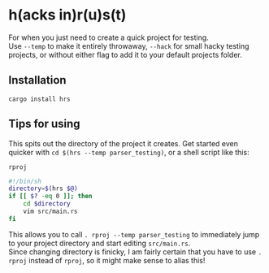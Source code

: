 # h(acks in)r(u)s(t)
For when you just need to create a quick project for testing.  
Use `--temp` to make it entirely throwaway, `--hack` for small hacky testing projects, or without either flag to add it to your default projects folder.

## Installation
`cargo install hrs`

## Tips for using
This spits out the directory of the project it creates. Get started even quicker with `cd $(hrs --temp parser_testing)`, or a shell script like this:  

`rproj`
```sh
#!/bin/sh
directory=$(hrs $@)
if [[ $? -eq 0 ]]; then
    cd $directory
    vim src/main.rs
fi
```
This allows you to call `. rproj --temp parser_testing` to immediately jump to your project directory and start editing `src/main.rs`.  
Since changing directory is finicky, I am fairly certain that you have to use `. rproj` instead of `rproj`, so it might make sense to alias this!
